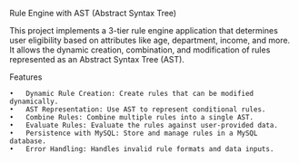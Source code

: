Rule Engine with AST (Abstract Syntax Tree)

This project implements a 3-tier rule engine application that determines user eligibility based on attributes like age, department, income, and more. It allows the dynamic creation, combination, and modification of rules represented as an Abstract Syntax Tree (AST).

Features

	•	Dynamic Rule Creation: Create rules that can be modified dynamically.
	•	AST Representation: Use AST to represent conditional rules.
	•	Combine Rules: Combine multiple rules into a single AST.
	•	Evaluate Rules: Evaluate the rules against user-provided data.
	•	Persistence with MySQL: Store and manage rules in a MySQL database.
	•	Error Handling: Handles invalid rule formats and data inputs.
